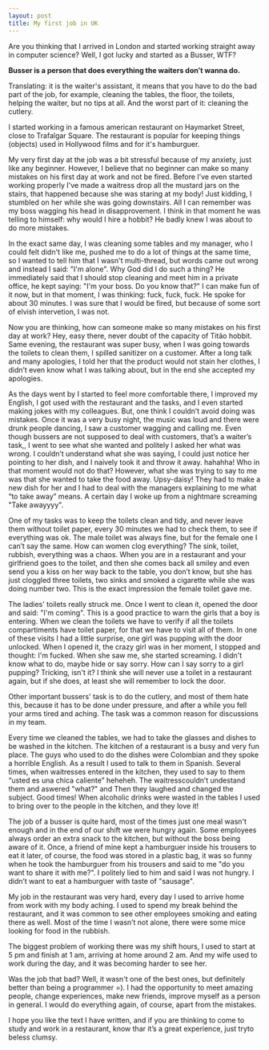 ```yaml
---
layout: post
title: My first job in UK
---
```


Are you thinking that I arrived in London and started working straight away in computer science?
Well, I got lucky and started as a Busser, WTF?

**Busser is a person that does everything the waiters don’t wanna do.**

Translating: it is the waiter's assistant, it means that you have to do the bad part of the job,
for example, cleaning the tables, the floor, the toilets, helping the waiter, but no tips at all.
And the worst part of it: cleaning the cutlery.

<!-- more -->

I started working in a famous american restaurant on Haymarket Street, close to Trafalgar Square.
The restaurant is popular for keeping things (objects) used in Hollywood films and for it's hamburguer.

My very first day at the job was a bit stressful because of my anxiety, just like any beginner. 
However, I believe that no beginner can make so many mistakes on his first day at work and not be
fired. Before I’ve even started working properly I've made a waitress drop all the mustard jars on
the stairs, that happened because she was staring at my body! Just kidding, I stumbled on her while
she was going downstairs. All I can remember was my boss wagging his head in disapprovement. I think
in that moment he was telling to himself: why would I hire a hobbit? He badly knew I was about to
do more mistakes.

In the exact same day, I was cleaning some tables and my manager, who I could felt didn't like me,
pushed me to do a lot of things at the same time, so I wanted to tell him that I wasn't multi-thread,
but words came out wrong and instead I said: "I'm alone". Why God did I do such a thing? He immediately
said that I should stop cleaning and meet him in a private office, he kept saying: "I'm your boss.
Do you know that?" I can make fun of it now, but in that moment, I was thinking: fuck, fuck, fuck.
He spoke for about 30 minutes. I was sure that I would be fired, but because of some sort of elvish
intervetion, I was not.

Now you are thinking, how can someone make so many mistakes on his first day at work? Hey, easy there,
never doubt of the capacity of Titão hobbit. Same evening, the restaurant was super busy, when I was
going towards the toilets to clean them, I spilled sanitizer on a customer. After a long talk and many
apologies, I told her that the product would not stain her clothes, I didn’t even know what I was talking
about, but in the end she accepted my apologies. 

As the days went by I started to feel more comfortable there, I improved my English, I got used with the
restaurant and the tasks, and I even started making jokes with my colleagues. But, one think I couldn’t
avoid doing was mistakes.  Once it was a very busy night, the music was loud and there were drunk people
dancing, I saw a customer wagging and calling me.  Even though bussers are not supposed to deal with
customers, that’s a waiter’s task,,  I went to see what she wanted and politely I asked her what was wrong.
I couldn’t understand what she was saying, I could just notice her pointing to her dish, and I naively took
it and throw it away. hahahha! Who in that moment would not do that? However, what she was trying to say to
me was that she wanted to take the food away. Upsy-daisy! They had to make a new dish for her and I had to
deal with the managers explaining to me what “to take away” means. A certain day I woke up from a nightmare
screaming "Take awayyyy".

One of my tasks was to keep the toilets clean and tidy, and never leave them without toilet paper, every 30
minutes we had to check them, to see if everything was ok. The male toilet was always fine, but for the female
one I can’t say the same. How can women clog everything? The sink, toilet, rubbish, everything was a chaos.
When you are in a restaurant and your girlfriend goes to the toilet, and then she comes back all smiley and
even send you a kiss on her way back to the table, you don’t know, but she has just cloggled three toilets,
two sinks and smoked a cigarette while she  was doing number two. This is  the exact impression the female
toilet gave me.


The ladies' toilets really struck me. Once I went to clean it, opened the door and said: "I'm coming".
This is a good practice to warn the girls that a boy is entering. When we clean the toilets we have to
verify if all the toilets compartiments have toilet paper, for that we have to visit all of them. In
one of these visits I had a little surprise, one girl was pupping with the door unlocked. When I opened
it, the crazy girl was in her moment, I stopped and thought: I'm fucked. When she saw me, she started
screaming. I didn't know what to do, maybe hide or say sorry. How can I say sorry to a girl pupping?
Tricking, isn't it? I think she will never use a toilet in a restaurant again, but if she does, at least
she will remember to lock the door.

Other important bussers' task is to do the cutlery, and most of them hate this, because it has to be done
under pressure, and after a while you fell your arms tired and aching. The task was a common reason for
discussions in my team.

Every time we cleaned the tables, we had to take the glasses and dishes to be washed in the kitchen.
The kitchen of a restaurant is a busy and very fun place. The guys who used to do the dishes were
Colombian and they spoke a horrible English. As a result I used to talk to them in Spanish. Several
times, when waitresses entered in the kitchen, they used to say to them “usted es una chica caliente”
heheheh. The waitresscouldn’t undestand them and aswered "what?" and Then they laughed and changed the subject.
Good times! When alcoholic drinks were wasted in the tables I used to bring over to the people in the kitchen,
and they love it!

The job of a busser is quite hard, most of the times just one meal wasn't enough and in the end of our
shift we were hungry again. Some employees always order an extra snack to the kitchen, but without the
boss being aware of it.  Once, a friend of mine kept a hamburguer inside his trousers to eat it later,
of course, the food was stored in a plastic bag, it was so funny when he took the hamburguer from his
trousers and said to me "do you want to share it with me?".  I politely lied to him and said I was not
hungry. I didn’t want to eat a hamburguer with taste of "sausage".

My job in the restaurant was very hard, every day I used to arrive home from work with my body aching.
I used to spend my break behind the restaurant, and it was common to see other employees smoking and eating
there as well. Most of the time I wasn’t not alone, there were some mice looking for food in the rubbish.

The biggest problem of working there was my shift hours, I used to start at 5 pm and finish at 1 am,
arriving at home around 2 am. And my wife used to work during the day, and it was becoming harder to see her.

Was the job that bad? Well, it wasn't one of the best ones, but definitely better than being a programmer =).
I had the opportunity to meet amazing people, change experiences, make new friends, improve myself as a person
in general. I would do everything again, of course, apart from the mistakes.

I hope you like the text I have written, and if you are thinking to come to study and work in a restaurant,
know thar it’s a great experience, just tryto beless clumsy.



